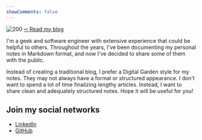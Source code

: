 ```yaml
---
showComments: false
---
```

  
<div class="flex flex-col items-center justify-center">    
<img class="internal w-[200px] h-[200px]" src="/assets/avatar.png" alt="200"></img>  
<a class="font-bold text-2xl " href="/blog">⇨ Read my blog</a>  
</div>    

I'm a geek and software engineer with extensive experience that could be helpful to others. Throughout the years, I've been documenting my personal notes in Markdown format, and now I've decided to share some of them with the public.    
  
Instead of creating a traditional blog, I prefer a Digital Garden style for my notes. They may not always have a formal or structured appearance. I don't want to spend a lot of time finalizing lengthy articles. Instead, I want to share clean and adequately structured notes. Hope it will be useful for you!    

## Join my social networks  
    
- [LinkedIn](https://www.linkedin.com/in/yuri-karpovich/)    
- [GitHub](https://github.com/yuri-karpovich)
